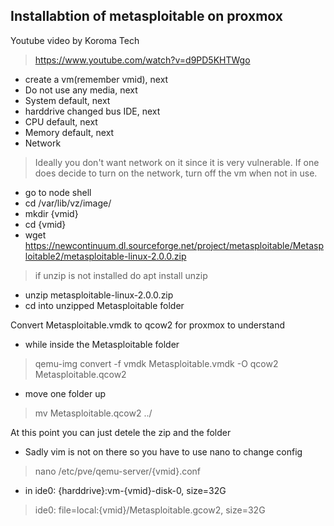 ## Installabtion of metasploitable on proxmox

Youtube video by Koroma Tech
> https://www.youtube.com/watch?v=d9PD5KHTWgo

- create a vm(remember vmid), next
- Do not use any media, next
- System default, next
- harddrive changed bus IDE, next
- CPU default, next
- Memory default, next
- Network
> Ideally you don't want network on it since it is very vulnerable.
> If one does decide to turn on the network, turn off the vm when not in use.


- go to node shell
- cd /var/lib/vz/image/
- mkdir {vmid}
- cd {vmid}
- wget https://newcontinuum.dl.sourceforge.net/project/metasploitable/Metasploitable2/metasploitable-linux-2.0.0.zip
> if unzip is not installed
> do apt install unzip
- unzip metasploitable-linux-2.0.0.zip
- cd into unzipped Metasploitable folder

Convert Metasploitable.vmdk to qcow2 for proxmox to understand
- while inside the Metasploitable folder
> qemu-img convert -f vmdk Metasploitable.vmdk -O qcow2 Metasploitable.qcow2
- move one folder up
> mv Metasploitable.qcow2 ../

At this point you can just detele the zip and the folder
- Sadly vim is not on there so you have to use nano to change config
> nano /etc/pve/qemu-server/{vmid}.conf
- in ide0: {harddrive}:vm-{vmid}-disk-0, size=32G
> ide0: file=local:{vmid}/Metasploitable.gcow2, size=32G
